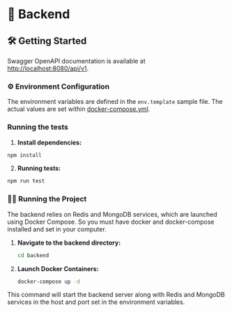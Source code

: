 # 🚀 Backend

## 🛠️ Getting Started

Swagger OpenAPI documentation is available at [http://localhost:8080/api/v1](http://localhost:8080/api/v1).

### ⚙️ Environment Configuration

The environment variables are defined in the `env.template` sample file. The actual values are set within [docker-compose.yml](./backend/docker-compose.yml).

### Running the tests

1. **Install dependencies:**
  ```bash
  npm install
  ```

2. **Running tests:**
  ```bash
  npm run test
  ```

### 🏃‍♂️ Running the Project

The backend relies on Redis and MongoDB services, which are launched using Docker Compose. So you must have docker and docker-compose installed and set in your computer.

1. **Navigate to the backend directory:**

    ```bash
    cd backend
    ```

2. **Launch Docker Containers:**

    ```bash
    docker-compose up -d
    ```

This command will start the backend server along with Redis and MongoDB services in the host and port set in the environment variables.

